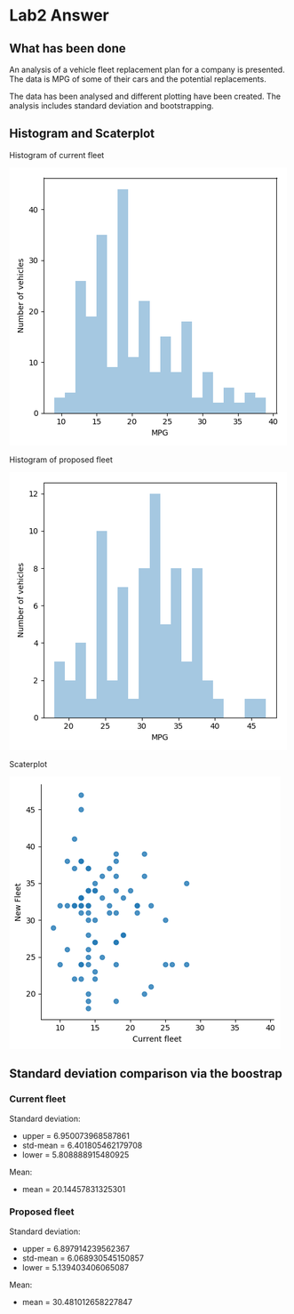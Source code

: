# Lab2 Answer

## What has been done

An analysis of a vehicle fleet replacement plan for a company is presented. The data is MPG of some of their cars and the potential replacements. 

The data has been analysed and different plotting have been created. The analysis includes standard deviation and bootstrapping. 


## Histogram and Scaterplot

Histogram of current fleet

![logo](./Diagrams/histogram_current_fleet.png?raw=true)

Histogram of proposed fleet

![logo](./Diagrams/histogram_proposed_fleet.png?raw=true)

Scaterplot

![logo](./Diagrams/scaterplot.png?raw=true)

## Standard deviation comparison via the boostrap

### Current fleet

Standard deviation:
- upper = 6.950073968587861
- std-mean = 6.401805462179708
- lower = 5.808888915480925

Mean:
- mean = 20.14457831325301

### Proposed fleet

Standard deviation:
- upper = 6.897914239562367
- std-mean = 6.068930545150857
- lower = 5.139403406065087

Mean:
- mean = 30.481012658227847




